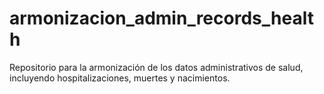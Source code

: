 # armonizacion_admin_records_health
Repositorio para la armonización de los datos administrativos de salud, incluyendo hospitalizaciones, muertes y nacimientos.
